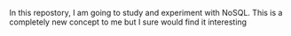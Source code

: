 In this repostory, I am going to study and experiment
with NoSQL. This is a completely new concept to me but
I sure would find it interesting
